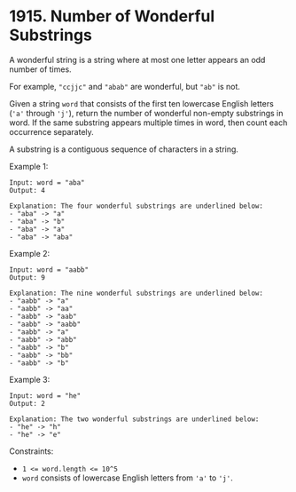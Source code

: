 # 1915. Number of Wonderful Substrings

A wonderful string is a string where at most one letter appears an odd number of times.

For example, `"ccjjc"` and `"abab"` are wonderful, but `"ab"` is not.

Given a string `word` that consists of the first ten lowercase English letters (`'a'` through `'j'`), return the number of wonderful non-empty substrings in word. If the same substring appears multiple times in word, then count each occurrence separately.

A substring is a contiguous sequence of characters in a string.

Example 1:

    Input: word = "aba"
    Output: 4
    
    Explanation: The four wonderful substrings are underlined below:
    - "aba" -> "a"
    - "aba" -> "b"
    - "aba" -> "a"
    - "aba" -> "aba"
  
Example 2:

    Input: word = "aabb"
    Output: 9
    
    Explanation: The nine wonderful substrings are underlined below:
    - "aabb" -> "a"
    - "aabb" -> "aa"
    - "aabb" -> "aab"
    - "aabb" -> "aabb"
    - "aabb" -> "a"
    - "aabb" -> "abb"
    - "aabb" -> "b"
    - "aabb" -> "bb"
    - "aabb" -> "b"
  
Example 3:

    Input: word = "he"
    Output: 2

    Explanation: The two wonderful substrings are underlined below:
    - "he" -> "h"
    - "he" -> "e"

Constraints:

- `1 <= word.length <= 10^5`
- `word` consists of lowercase English letters from `'a'` to `'j'`.